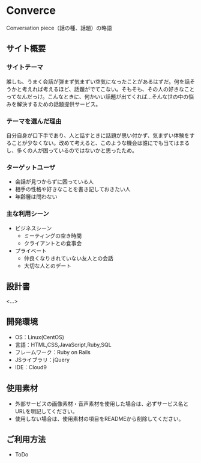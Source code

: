 # Converce
Conversation piece（話の種、話題）の略語

## サイト概要
### サイトテーマ
誰しも、うまく会話が弾まず気まずい空気になったことがあるはずだ。何を話そうかと考えれば考えるほど、話題がでてこない。そもそも、その人の好きなことってなんだっけ。こんなときに、何かいい話題が出てくれば…そんな世の中の悩みを解決するための話題提供サービス。

### テーマを選んだ理由
自分自身が口下手であり、人と話すときに話題が思い付かず、気まずい体験をすることが少なくない。改めて考えると、このような機会は誰にでも当てはまるし、多くの人が困っているのではないかと思ったため。

### ターゲットユーザ
- 会話が見つからずに困っている人
- 相手の性格や好きなことを書き記しておきたい人
- 年齢層は問わない

### 主な利用シーン
- ビジネスシーン
  - ミーティングの空き時間
  - クライアントとの食事会
- プライベート
  - 仲良くなりきれていない友人との会話
  - 大切な人とのデート

## 設計書
<...>

## 開発環境
- OS：Linux(CentOS)
- 言語：HTML,CSS,JavaScript,Ruby,SQL
- フレームワーク：Ruby on Rails
- JSライブラリ：jQuery
- IDE：Cloud9

## 使用素材
- 外部サービスの画像素材・音声素材を使用した場合は、必ずサービス名とURLを明記してください。
- 使用しない場合は、使用素材の項目をREADMEから削除してください。

## ご利用方法
- ToDo